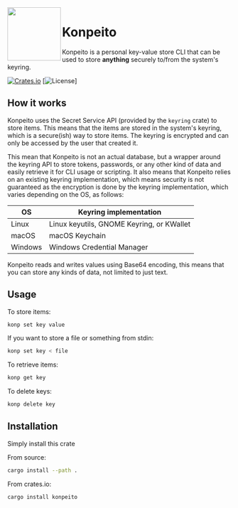 <img align="left" style="vertical-align: middle" width="120" height="120" src=https://user-images.githubusercontent.com/4886639/183321432-b17aa134-9f7a-41ee-91d2-778b6062813f.png>

# Konpeito

Konpeito is a personal key-value store CLI that can be used to store **anything** securely to/from the system's keyring.

[![Crates.io](https://img.shields.io/crates/v/konpeito)](https://crates.io/crates/konpeito)
[![License](https://img.shields.io/crates/l/konpeito)]

## How it works

Konpeito uses the Secret Service API (provided by the `keyring` crate) to store items. This means that the items are stored in the system's keyring, which is a secure(ish) way to store items. The keyring is encrypted and can only be accessed by the user that created it.

This mean that Konpeito is not an actual database, but a wrapper around the keyring API to store tokens, passwords, or any other kind of data and easily retrieve it
for CLI usage or scripting. It also means that Konpeito relies on an existing keyring implementation, which means
security is not guaranteed as the encryption is done by the keyring implementation, which varies depending on the OS, as follows:

| OS      | Keyring implementation                    |
| ------- | ----------------------------------------- |
| Linux   | Linux keyutils, GNOME Keyring, or KWallet |
| macOS   | macOS Keychain                            |
| Windows | Windows Credential Manager                |

Konpeito reads and writes values using Base64 encoding, this means that you can store any kinds of data, not limited to just text.

## Usage

To store items:

```bash
konp set key value
```

If you want to store a file or something from stdin:

```bash
konp set key < file
```

To retrieve items:

```bash
konp get key
```

To delete keys:

```bash
konp delete key
```

## Installation

Simply install this crate

From source:

```bash
cargo install --path .
```

From crates.io:

```bash
cargo install konpeito
```
